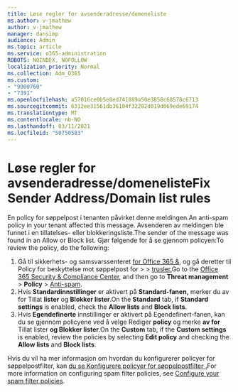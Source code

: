 ```yaml
---
title: Løse regler for avsenderadresse/domeneliste
ms.author: v-jmathew
author: v-jmathew
manager: dansimp
audience: Admin
ms.topic: article
ms.service: o365-administration
ROBOTS: NOINDEX, NOFOLLOW
localization_priority: Normal
ms.collection: Adm_O365
ms.custom:
- "9000760"
- "7391"
ms.openlocfilehash: a57016ce0b5e8ed741889a50e3858c68578c6713
ms.sourcegitcommit: 6312ee31561db36104f32282d019d069ede69174
ms.translationtype: MT
ms.contentlocale: nb-NO
ms.lasthandoff: 03/11/2021
ms.locfileid: "50750583"
---
```

# <a name="fix-sender-addressdomain-list-rules"></a><span data-ttu-id="ba58f-102">Løse regler for avsenderadresse/domeneliste</span><span class="sxs-lookup"><span data-stu-id="ba58f-102">Fix Sender Address/Domain list rules</span></span>

<span data-ttu-id="ba58f-103">En policy for søppelpost i tenanten påvirket denne meldingen.</span><span class="sxs-lookup"><span data-stu-id="ba58f-103">An anti-spam policy in your tenant affected this message.</span></span> <span data-ttu-id="ba58f-104">Avsenderen av meldingen ble funnet i en tillatelses- eller blokkeringsliste.</span><span class="sxs-lookup"><span data-stu-id="ba58f-104">The sender of the message was found in an Allow or Block list.</span></span> <span data-ttu-id="ba58f-105">Gjør følgende for å se gjennom policyen:</span><span class="sxs-lookup"><span data-stu-id="ba58f-105">To review the policy, do the following:</span></span>

1. <span data-ttu-id="ba58f-106">Gå til sikkerhets- og samsvarssenteret [for Office 365 &](https://go.microsoft.com/fwlink/p/?linkid=2077143), og gå deretter til Policy for beskyttelse mot søppelpost for   >    >  [trusler.](https://go.microsoft.com/fwlink/?linkid=2101518)</span><span class="sxs-lookup"><span data-stu-id="ba58f-106">Go to the [Office 365 Security & Compliance Center](https://go.microsoft.com/fwlink/p/?linkid=2077143), and then go to **Threat management** > **Policy** > [Anti-spam](https://go.microsoft.com/fwlink/?linkid=2101518).</span></span>
2. <span data-ttu-id="ba58f-107">Hvis **Standardinnstillinger** er aktivert på **Standard-fanen,** merker du av for Tillat **lister** og **Blokker lister**.</span><span class="sxs-lookup"><span data-stu-id="ba58f-107">On the **Standard** tab, if **Standard settings** is enabled, check the **Allow lists** and **Block lists**.</span></span>
3. <span data-ttu-id="ba58f-108">Hvis **Egendefinerte** innstillinger  er aktivert på Egendefinert-fanen, kan du se gjennom policyene ved å velge Rediger **policy** og merke **av for** Tillat lister **og Blokker lister**.</span><span class="sxs-lookup"><span data-stu-id="ba58f-108">On the **Custom** tab, if the **Custom settings** is enabled, review the policies by selecting **Edit policy** and checking the **Allow lists** and **Block lists**.</span></span>

<span data-ttu-id="ba58f-109">Hvis du vil ha mer informasjon om hvordan du konfigurerer policyer for søppelpostfilter, kan [du se Konfigurere policyer for søppelpostfilter .](https://go.microsoft.com/fwlink/?linkid=2101431)</span><span class="sxs-lookup"><span data-stu-id="ba58f-109">For more information on configuring spam filter policies, see [Configure your spam filter policies](https://go.microsoft.com/fwlink/?linkid=2101431).</span></span>
